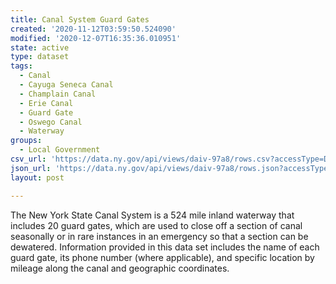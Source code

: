 ```yaml
---
title: Canal System Guard Gates
created: '2020-11-12T03:59:50.524090'
modified: '2020-12-07T16:35:36.010951'
state: active
type: dataset
tags:
  - Canal
  - Cayuga Seneca Canal
  - Champlain Canal
  - Erie Canal
  - Guard Gate
  - Oswego Canal
  - Waterway
groups:
  - Local Government
csv_url: 'https://data.ny.gov/api/views/daiv-97a8/rows.csv?accessType=DOWNLOAD'
json_url: 'https://data.ny.gov/api/views/daiv-97a8/rows.json?accessType=DOWNLOAD'
layout: post

---
```

The New York State Canal System is a 524 mile inland waterway that includes 20 guard gates, which are used to close off a section of canal seasonally or in rare instances in an emergency so that a section can be dewatered. Information provided in this data set includes the name of each guard gate, its phone number (where applicable), and specific location by mileage along the canal and geographic coordinates.
